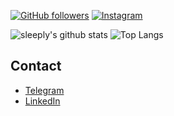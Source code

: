 <!-- ![Anurag's GitHub stats](https://github-readme-stats.vercel.app/api?username=sleeply&count_private=true&theme=github_dark&show_icons=true)

[![Top Langs](https://github-readme-stats.vercel.app/api/top-langs/?username=sleeply&layout=compact&theme=github_dark)](https://github.com/anuraghazra/github-readme-stats)
 -->
 [![GitHub followers](https://img.shields.io/github/followers/sleeply?style=social)](https://github.com/sleeply)
[![Instagram](https://img.shields.io/badge/instagram-sheroff-orange?style=social)](https://www.instagram.com/_sheroff__/)

<!-- ![Metrics](https://metrics.lecoq.io/sleeply?template=classic&isocalendar=1&isocalendar.duration=full-year) -->

![sleeply's github stats](https://github-readme-stats.vercel.app/api?username=sleeply&theme_github_dark&show_icons=true&include_all_commits=true&count_private=true&line_height=28) ![Top Langs](https://github-readme-stats.vercel.app/api/top-langs/?username=sleeply&layout=compact&langs_count=12)

## Contact
* [Telegram](https://t.me/Samidarekun)
* [LinkedIn](https://www.linkedin.com/in/alisher-ibodullayev-8582b7258)
